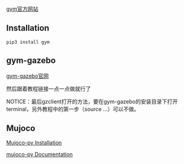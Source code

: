 [gym官方网站](http://gym.openai.com/docs/#getting-started-with-gym)

## Installation
```
pip3 install gym
```

## gym-gazebo
[gym-gazebo官网](https://github.com/erlerobot/gym-gazebo/)

然后跟着教程链接一点一点做就行了

NOTICE：最后gzclient打开的方法，要在gym-gazebo的安装目录下打开terminal，另外教程中的第一步（source ...）可以不做。

## Mujoco
[Mujoco-py Installation](https://github.com/openai/mujoco-py#obtaining-the-binaries-and-license-key)

[mujoco-py Documentation](https://openai.github.io/mujoco-py/build/html/index.html#mujoco-py-documentation)

